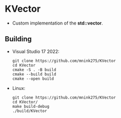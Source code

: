 # KVector

- Custom implementation of the **std::vector**.

## Building
- Visual Studio 17 2022:
  ```shell
  git clone https://github.com/mnink275/KVector
  cd KVector
  cmake -S . -B build
  cmake --build build
  cmake --open build
  ```

- Linux:
  ```shell
  git clone https://github.com/mnink275/KVector
  cd KVector/
  make build-debug
  ./build/KVector
  ```
